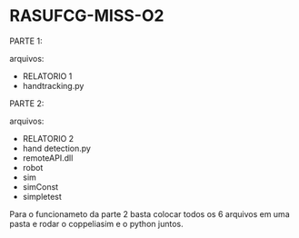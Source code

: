 # RASUFCG-MISS-O2

PARTE 1:

arquivos:
* RELATORIO 1
* handtracking.py


PARTE 2:

arquivos:
* RELATORIO 2
* hand detection.py
* remoteAPI.dll
* robot
* sim
* simConst
* simpletest

Para o funcionameto da parte 2 basta colocar todos os 6 arquivos em uma pasta e rodar o coppeliasim e o python juntos.

